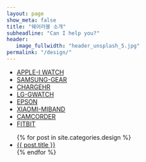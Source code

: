 ```yaml
---
layout: page
show_meta: false
title: "웨어러블 소개"
subheadline: "Can I help you?"
header:
   image_fullwidth: "header_unsplash_5.jpg"
permalink: "/design/"
---
```



- [APPLE-I WATCH](https://tjgmltmd.github.io//design/apple-i-watch/)
- [SAMSUNG-GEAR](https://tjgmltmd.github.io//design/samsung-gear/)
- [CHARGEHR](https://tjgmltmd.github.io//design/chargeHR/)
- [LG-GWATCH](https://tjgmltmd.github.io//design/lg-gwatch/)
- [EPSON](https://tjgmltmd.github.io//design/epson/)
- [XIAOMI-MIBAND](https://tjgmltmd.github.io//design/meband/)
- [CAMCORDER](https://tjgmltmd.github.io//design/camcorder/)
- [FITBIT](https://tjgmltmd.github.io//design/fitbit/)


<ul>
    {% for post in site.categories.design %}
    <li><a href="{{ site.url }}{{ post.url }}">{{ post.title }}</a></li>
    {% endfor %}
</ul>
